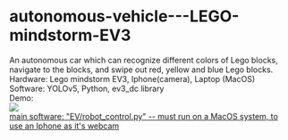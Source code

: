# autonomous-vehicle---LEGO-mindstorm-EV3
An autonomous car which can recognize different colors of Lego blocks, navigate to the blocks, and swipe out red, yellow and blue Lego blocks.<br>
Hardware: Lego mindstorm EV3, Iphone(camera), Laptop (MacOS)<br>
Software: YOLOv5, Python, ev3_dc library<br>
Demo: <a href="https://www.youtube.com/watch?v=vFtMK-g6Iec"><br>
<img src="autonomous vehicle2.gif"><br>
main software: "EV/robot_control.py" -- must run on a MacOS system, to use an Iphone as it's webcam